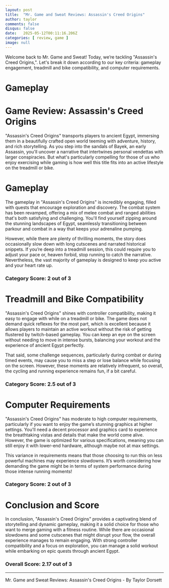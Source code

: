 ```yaml
---
layout: post
title:  "Mr. Game and Sweat Reviews: Assassin's Creed Origins"
author: taylor
comments: false
disqus: false
date:   2025-05-12T00:11:16.206Z
categories: [ review, game ]
image: null
---
```


Welcome back to Mr. Game and Sweat! Today, we’re tackling "Assassin's Creed Origins,". Let's break it down according to our key criteria: gameplay engagement, treadmill and bike compatibility, and computer requirements.

# Gameplay

# Game Review: Assassin's Creed Origins

"Assassin's Creed Origins" transports players to ancient Egypt, immersing them in a beautifully crafted open world teeming with adventure, history, and rich storytelling. As you step into the sandals of Bayek, an early Assassin, you'll uncover a narrative that intertwines personal vendettas with larger conspiracies. But what's particularly compelling for those of us who enjoy exercising while gaming is how well this title fits into an active lifestyle on the treadmill or bike.

# Gameplay

The gameplay in "Assassin's Creed Origins" is incredibly engaging, filled with quests that encourage exploration and discovery. The combat system has been revamped, offering a mix of melee combat and ranged abilities that's both satisfying and challenging. You'll find yourself zipping around the stunning landscapes of Egypt, seamlessly transitioning between parkour and combat in a way that keeps your adrenaline pumping.

However, while there are plenty of thrilling moments, the story does occasionally slow down with long cutscenes and narrated historical snippets. If you’re deep into a treadmill session, this could require you to adjust your pace or, heaven forbid, stop running to catch the narrative. Nevertheless, the vast majority of gameplay is designed to keep you active and your heart rate up.

### Category Score: 2 out of 3

# Treadmill and Bike Compatibility

"Assassin's Creed Origins" shines with controller compatibility, making it easy to engage with while on a treadmill or bike. The game does not demand quick reflexes for the most part, which is excellent because it allows players to maintain an active workout without the risk of getting flustered by twitch-based gameplay. You can keep an eye on the screen without needing to move in intense bursts, balancing your workout and the experience of ancient Egypt perfectly.

That said, some challenge sequences, particularly during combat or during timed events, may cause you to miss a step or lose balance while focusing on the screen. However, these moments are relatively infrequent, so overall, the cycling and running experience remains fun, if a bit careful.

### Category Score: 2.5 out of 3

# Computer Requirements

"Assassin's Creed Origins" has moderate to high computer requirements, particularly if you want to enjoy the game’s stunning graphics at higher settings. You'll need a decent processor and graphics card to experience the breathtaking vistas and details that make the world come alive. However, the game is optimized for various specifications, meaning you can still enjoy it with lower-end hardware, although maybe not at max settings. 

This variance in requirements means that those choosing to run this on less powerful machines may experience slowdowns. It’s worth considering how demanding the game might be in terms of system performance during those intense running moments!

### Category Score: 2 out of 3

# Conclusion and Score

In conclusion, "Assassin's Creed Origins" provides a captivating blend of storytelling and dynamic gameplay, making it a solid choice for those who want to merge gaming with a fitness routine. While there are occasional slowdowns and some cutscenes that might disrupt your flow, the overall experience manages to remain engaging. With strong controller compatibility and a focus on exploration, you can manage a solid workout while embarking on epic quests through ancient Egypt.

### Overall Score: 2.17 out of 3

---

Mr. Game and Sweat Reviews: Assassin's Creed Origins - By Taylor Dorsett
